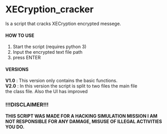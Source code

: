 # XECryption_cracker
Is a script that cracks XECryption encrypted messege.

#### HOW TO USE

  1. Start the script (requires python 3)
  2. Input the encrypted text file path
  3. press ENTER

  
#### VERSIONS
**V1.0** : This version only contains the basic functions.  
**V2.0** : In this version the script is split to two files the main file  
           the class file. Also the UI has improved


### !!!DISCLAIMER!!! 
**THIS SCRIPT WAS MADE FOR A HACKING SIMULATION MISSION
I AM NOT RESPONSIBLE FOR ANY DAMAGE, MISUSE OF ILLEGAL ACTIVITIES
YOU DO.**
